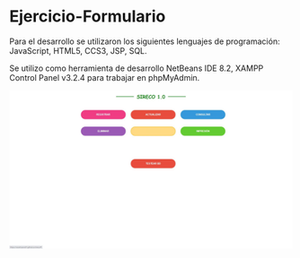 # Ejercicio-Formulario
Para el desarrollo se utilizaron los siguientes lenguajes de programación: JavaScript, HTML5, CCS3, JSP, SQL.


Se utilizo como herramienta de desarrollo NetBeans IDE 8.2, XAMPP Control Panel v3.2.4 para trabajar en phpMyAdmin.

![Alt text](/img/inicio.jpg?raw=true "Optional Title")

